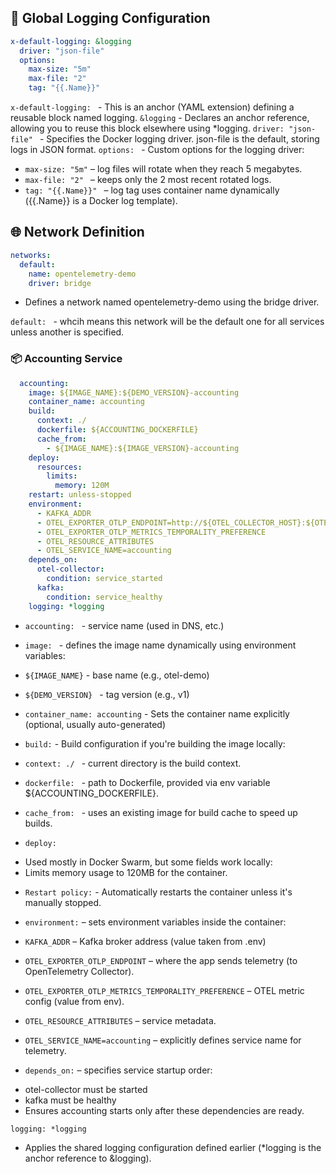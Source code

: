 ## 🔁 Global Logging Configuration
```yaml
x-default-logging: &logging
  driver: "json-file"
  options:
    max-size: "5m"
    max-file: "2"
    tag: "{{.Name}}"
```

`x-default-logging: ` - This is an anchor (YAML extension) defining a reusable block named logging.
`&logging` -  Declares an anchor reference, allowing you to reuse this block elsewhere using *logging.
`driver: "json-file" ` -  Specifies the Docker logging driver. json-file is the default, storing logs in JSON format.
`options: ` - Custom options for the logging driver:
- `max-size: "5m"` – log files will rotate when they reach 5 megabytes.
- `max-file: "2" ` – keeps only the 2 most recent rotated logs.
- `tag: "{{.Name}}" ` – log tag uses container name dynamically ({{.Name}} is a Docker log template).

## 🌐 Network Definition

```yaml
networks:
  default:
    name: opentelemetry-demo
    driver: bridge
```

* Defines a network named opentelemetry-demo using the bridge driver.
  
`default: ` - whcih means this network will be the default one for all services unless another is specified.

### 📦 Accounting Service

```yaml
  accounting:
    image: ${IMAGE_NAME}:${DEMO_VERSION}-accounting
    container_name: accounting
    build:
      context: ./
      dockerfile: ${ACCOUNTING_DOCKERFILE}
      cache_from:
        - ${IMAGE_NAME}:${IMAGE_VERSION}-accounting
    deploy:
      resources:
        limits:
          memory: 120M
    restart: unless-stopped
    environment:
      - KAFKA_ADDR
      - OTEL_EXPORTER_OTLP_ENDPOINT=http://${OTEL_COLLECTOR_HOST}:${OTEL_COLLECTOR_PORT_HTTP}
      - OTEL_EXPORTER_OTLP_METRICS_TEMPORALITY_PREFERENCE
      - OTEL_RESOURCE_ATTRIBUTES
      - OTEL_SERVICE_NAME=accounting
    depends_on:
      otel-collector:
        condition: service_started
      kafka:
        condition: service_healthy
    logging: *logging
```

- `accounting: ` - service name (used in DNS, etc.)
- `image: ` - defines the image name dynamically using environment variables:
- `${IMAGE_NAME}` -  base name (e.g., otel-demo)
- `${DEMO_VERSION} ` - tag version (e.g., v1)
- `container_name: accounting` - Sets the container name explicitly (optional, usually auto-generated)

- `build:` - Build configuration if you're building the image locally:
- `context: ./ ` - current directory is the build context.
- `dockerfile: ` - path to Dockerfile, provided via env variable ${ACCOUNTING_DOCKERFILE}.
- `cache_from: ` - uses an existing image for build cache to speed up builds.

- `deploy: ` 
* Used mostly in Docker Swarm, but some fields work locally: 
* Limits memory usage to 120MB for the container.

- `Restart policy:` - Automatically restarts the container unless it's manually stopped.
- `environment:` – sets environment variables inside the container:
- `KAFKA_ADDR` – Kafka broker address (value taken from .env)
- `OTEL_EXPORTER_OTLP_ENDPOINT` – where the app sends telemetry (to OpenTelemetry Collector).
- `OTEL_EXPORTER_OTLP_METRICS_TEMPORALITY_PREFERENCE` – OTEL metric config (value from env).
- `OTEL_RESOURCE_ATTRIBUTES` – service metadata.
- `OTEL_SERVICE_NAME=accounting` – explicitly defines service name for telemetry.

- `depends_on:` – specifies service startup order:

* otel-collector must be started
* kafka must be healthy
* Ensures accounting starts only after these dependencies are ready.

`logging: *logging`
* Applies the shared logging configuration defined earlier (*logging is the anchor reference to &logging).

